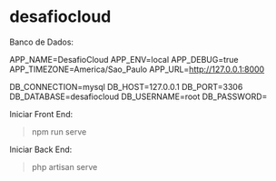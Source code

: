 ﻿# desafiocloud
 
Banco de Dados:

APP_NAME=DesafioCloud
APP_ENV=local
APP_DEBUG=true
APP_TIMEZONE=America/Sao_Paulo
APP_URL=http://127.0.0.1:8000

DB_CONNECTION=mysql
DB_HOST=127.0.0.1
DB_PORT=3306
DB_DATABASE=desafiocloud
DB_USERNAME=root
DB_PASSWORD=


Iniciar Front End:
> npm run serve

Iniciar Back End:
> php artisan serve
